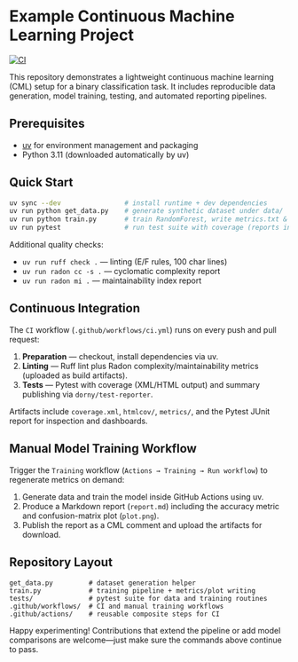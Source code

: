 # Example Continuous Machine Learning Project

[![CI](https://github.com/florianbaer/example_cml/actions/workflows/ci.yml/badge.svg?branch=main)](https://github.com/florianbaer/example_cml/actions/workflows/ci.yml)

This repository demonstrates a lightweight continuous machine learning (CML)
setup for a binary classification task. It includes reproducible data
generation, model training, testing, and automated reporting pipelines.

## Prerequisites

- [uv](https://docs.astral.sh/uv/) for environment management and packaging
- Python 3.11 (downloaded automatically by uv)

## Quick Start

```bash
uv sync --dev                # install runtime + dev dependencies
uv run python get_data.py    # generate synthetic dataset under data/
uv run python train.py       # train RandomForest, write metrics.txt & plot.png
uv run pytest                # run test suite with coverage (reports in htmlcov/)
```

Additional quality checks:

- `uv run ruff check .` — linting (E/F rules, 100 char lines)
- `uv run radon cc -s .` — cyclomatic complexity report
- `uv run radon mi .` — maintainability index report

## Continuous Integration

The `CI` workflow (`.github/workflows/ci.yml`) runs on every push and pull
request:

1. **Preparation** — checkout, install dependencies via uv.
2. **Linting** — Ruff lint plus Radon complexity/maintainability metrics (uploaded as build artifacts).
3. **Tests** — Pytest with coverage (XML/HTML output) and summary publishing via `dorny/test-reporter`.

Artifacts include `coverage.xml`, `htmlcov/`, `metrics/`, and the Pytest JUnit
report for inspection and dashboards.

## Manual Model Training Workflow

Trigger the `Training` workflow (`Actions → Training → Run workflow`) to
regenerate metrics on demand:

1. Generate data and train the model inside GitHub Actions using uv.
2. Produce a Markdown report (`report.md`) including the accuracy metric and confusion-matrix plot (`plot.png`).
3. Publish the report as a CML comment and upload the artifacts for download.

## Repository Layout

```text
get_data.py         # dataset generation helper
train.py            # training pipeline + metrics/plot writing
tests/              # pytest suite for data and training routines
.github/workflows/  # CI and manual training workflows
.github/actions/    # reusable composite steps for CI
```

Happy experimenting! Contributions that extend the pipeline or add model
comparisons are welcome—just make sure the commands above continue to pass.
